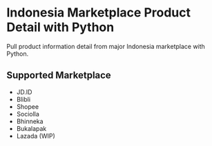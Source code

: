 # Indonesia Marketplace Product Detail with Python
Pull product information detail from major Indonesia marketplace with Python.

## Supported Marketplace
* JD.ID
* Blibli
* Shopee
* Sociolla
* Bhinneka
* Bukalapak
* Lazada (WIP)
